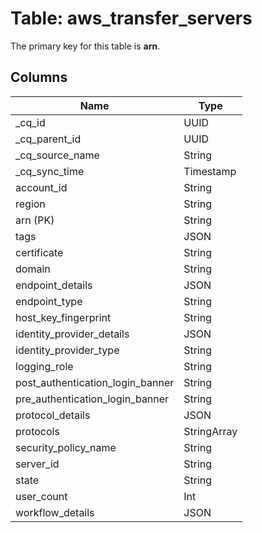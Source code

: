 # Table: aws_transfer_servers



The primary key for this table is **arn**.


## Columns
| Name          | Type          |
| ------------- | ------------- |
|_cq_id|UUID|
|_cq_parent_id|UUID|
|_cq_source_name|String|
|_cq_sync_time|Timestamp|
|account_id|String|
|region|String|
|arn (PK)|String|
|tags|JSON|
|certificate|String|
|domain|String|
|endpoint_details|JSON|
|endpoint_type|String|
|host_key_fingerprint|String|
|identity_provider_details|JSON|
|identity_provider_type|String|
|logging_role|String|
|post_authentication_login_banner|String|
|pre_authentication_login_banner|String|
|protocol_details|JSON|
|protocols|StringArray|
|security_policy_name|String|
|server_id|String|
|state|String|
|user_count|Int|
|workflow_details|JSON|